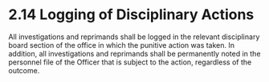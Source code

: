 # 2.14 Logging of Disciplinary Actions

All investigations and reprimands shall be logged in the relevant disciplinary board section of the office in which the punitive action was taken. In addition, all investigations and reprimands shall be permanently noted in the personnel file of the Officer that is subject to the action, regardless of the outcome.
